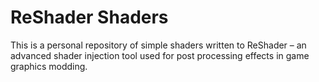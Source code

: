 # ReShader Shaders
This is a personal repository of simple shaders written to ReShader – an advanced shader injection tool used for post processing effects in game graphics modding.
